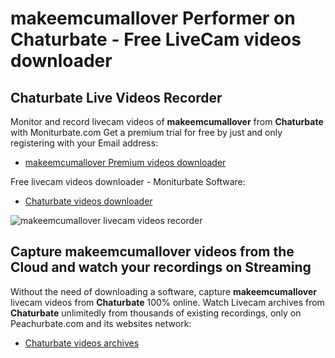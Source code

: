# makeemcumallover Performer on Chaturbate - Free LiveCam videos downloader

## Chaturbate Live Videos Recorder

Monitor and record livecam videos of **makeemcumallover** from **Chaturbate** with Moniturbate.com
Get a premium trial for free by just and only registering with your Email address:
* [makeemcumallover Premium videos downloader](https://moniturbate.com/request-demo-licence-key.html)

Free livecam videos downloader - Moniturbate Software:
* [Chaturbate videos downloader](https://moniturbate.com/moniturbate-download-software.html)

![makeemcumallover livecam videos recorder](https://peachurnet.com/templates/moniturbate-software.png)


## Capture makeemcumallover videos from the Cloud and watch your recordings on Streaming

Without the need of downloading a software, capture **makeemcumallover** livecam videos from **Chaturbate** 100% online.
Watch Livecam archives from **Chaturbate** unlimitedly from thousands of existing recordings, only on Peachurbate.com and its websites network:
* [Chaturbate videos archives](https://peachurnet.com/)
